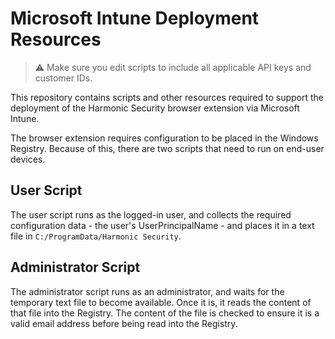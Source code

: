 # Microsoft Intune Deployment Resources

> ⚠️ Make sure you edit scripts to include all applicable API keys and customer IDs.

This repository contains scripts and other resources required to support the deployment of the Harmonic Security browser extension via Microsoft Intune.

The browser extension requires configuration to be placed in the Windows Registry. Because of this, there are two scripts that need to run on end-user devices.

## User Script
The user script runs as the logged-in user, and collects the required configuration data - the user's UserPrincipalName - and places it in a text file in `C:/ProgramData/Harmonic Security`.

## Administrator Script
The administrator script runs as an administrator, and waits for the temporary text file to become available. Once it is, it reads the content of that file into the Registry. The content of the file is checked to ensure it is a valid email address before being read into the Registry.
